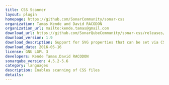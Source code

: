```yaml
---
title: CSS Scanner
layout: plugin
homepage: https://github.com/SonarCommunity/sonar-css
organization: Tamas Kende and David RACODON
organization_url: mailto:kende.tamas@gmail.com
download_url: https://github.com/SonarQubeCommunity/sonar-css/releases/download/1.9/sonar-css-plugin.jar
download_version: 1.9
download_description: Support for SVG properties that can be set via CSS and other improvements
download_date: 2016-05-16
license: GNU LGPL 3
developers: Kende Tamas,David RACODON
sonarqube_version: 4.5.2-5.6
category: languages
description: Enables scanning of CSS files
details: 
---
```

